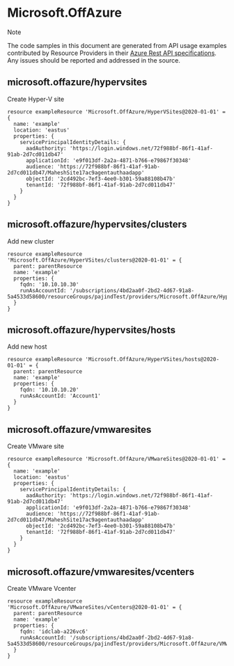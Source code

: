 # Microsoft.OffAzure
  
> [!NOTE]
> The code samples in this document are generated from API usage examples contributed by Resource Providers in their [Azure Rest API specifications](https://github.com/Azure/azure-rest-api-specs). Any issues should be reported and addressed in the source.


## microsoft.offazure/hypervsites

Create Hyper-V site
```bicep
resource exampleResource 'Microsoft.OffAzure/HyperVSites@2020-01-01' = {
  name: 'example'
  location: 'eastus'
  properties: {
    servicePrincipalIdentityDetails: {
      aadAuthority: 'https://login.windows.net/72f988bf-86f1-41af-91ab-2d7cd011db47'
      applicationId: 'e9f013df-2a2a-4871-b766-e79867f30348'
      audience: 'https://72f988bf-86f1-41af-91ab-2d7cd011db47/MaheshSite17ac9agentauthaadapp'
      objectId: '2cd492bc-7ef3-4ee0-b301-59a88108b47b'
      tenantId: '72f988bf-86f1-41af-91ab-2d7cd011db47'
    }
  }
}
```

## microsoft.offazure/hypervsites/clusters

Add new cluster
```bicep
resource exampleResource 'Microsoft.OffAzure/HyperVSites/clusters@2020-01-01' = {
  parent: parentResource 
  name: 'example'
  properties: {
    fqdn: '10.10.10.30'
    runAsAccountId: '/subscriptions/4bd2aa0f-2bd2-4d67-91a8-5a4533d58600/resourceGroups/pajindTest/providers/Microsoft.OffAzure/HyperVSites/appliance1e39site/runasaccounts/Account1'
  }
}
```

## microsoft.offazure/hypervsites/hosts

Add new host
```bicep
resource exampleResource 'Microsoft.OffAzure/HyperVSites/hosts@2020-01-01' = {
  parent: parentResource 
  name: 'example'
  properties: {
    fqdn: '10.10.10.20'
    runAsAccountId: 'Account1'
  }
}
```

## microsoft.offazure/vmwaresites

Create VMware site
```bicep
resource exampleResource 'Microsoft.OffAzure/VMwareSites@2020-01-01' = {
  name: 'example'
  location: 'eastus'
  properties: {
    servicePrincipalIdentityDetails: {
      aadAuthority: 'https://login.windows.net/72f988bf-86f1-41af-91ab-2d7cd011db47'
      applicationId: 'e9f013df-2a2a-4871-b766-e79867f30348'
      audience: 'https://72f988bf-86f1-41af-91ab-2d7cd011db47/MaheshSite17ac9agentauthaadapp'
      objectId: '2cd492bc-7ef3-4ee0-b301-59a88108b47b'
      tenantId: '72f988bf-86f1-41af-91ab-2d7cd011db47'
    }
  }
}
```

## microsoft.offazure/vmwaresites/vcenters

Create VMware Vcenter
```bicep
resource exampleResource 'Microsoft.OffAzure/VMwareSites/vCenters@2020-01-01' = {
  parent: parentResource 
  name: 'example'
  properties: {
    fqdn: 'idclab-a226vc6'
    runAsAccountId: '/subscriptions/4bd2aa0f-2bd2-4d67-91a8-5a4533d58600/resourceGroups/pajindTest/providers/Microsoft.OffAzure/VMwareSites/appliance1e39site/runasaccounts/account1'
  }
}
```
